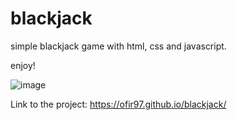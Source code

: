 # blackjack

simple blackjack game with html, css and javascript.

enjoy!

![image](https://github.com/Ofir97/blackjack/assets/93199708/8265ef1a-0194-41e3-9d1a-54b1cea440f3)

Link to the project: https://ofir97.github.io/blackjack/

